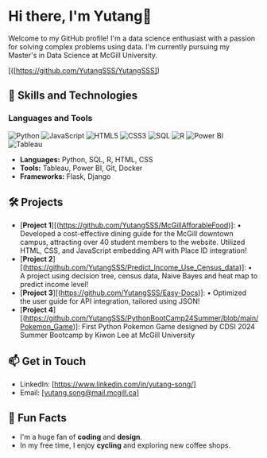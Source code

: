 # Hi there, I'm Yutang👋

Welcome to my GitHub profile! I'm a data science enthusiast with a passion for solving complex problems using data. I'm currently pursuing my Master's in Data Science at McGill University.

[([https://github.com/YutangSSS/YutangSSS])

## 🚀 Skills and Technologies
### Languages and Tools
![Python](https://img.shields.io/badge/Python-3776AB?style=for-the-badge&logo=python&logoColor=white)
![JavaScript](https://img.shields.io/badge/JavaScript-F7DF1E?style=for-the-badge&logo=javascript&logoColor=black)
![HTML5](https://img.shields.io/badge/HTML5-E34F26?style=for-the-badge&logo=html5&logoColor=white)
![CSS3](https://img.shields.io/badge/CSS3-1572B6?style=for-the-badge&logo=css3&logoColor=white)
![SQL](https://img.shields.io/badge/SQL-336791?style=for-the-badge&logo=postgresql&logoColor=white)
![R](https://img.shields.io/badge/R-276DC3?style=for-the-badge&logo=r&logoColor=white)
![Power BI](https://img.shields.io/badge/Power_BI-F2C811?style=for-the-badge&logo=power-bi&logoColor=black)
![Tableau](https://img.shields.io/badge/Tableau-E97627?style=for-the-badge&logo=Tableau&logoColor=white)



- **Languages:** Python, SQL, R, HTML, CSS
- **Tools:** Tableau, Power BI, Git, Docker
- **Frameworks:** Flask, Django




## 🛠 Projects


- [**Project 1**][(https://github.com/YutangSSS/McGillAfforableFood)]: •	Developed a cost-effective dining guide for the McGill downtown campus, attracting over 40 student members to the website. Utilized HTML, CSS, and JavaScript embedding API with Place ID integration!
- [**Project 2**][(https://github.com/YutangSSS/Predict_Income_Use_Census_data)]: •	A project using decision tree, census data, Naive  Bayes and heat map to predict income level!
- [**Project 3**][(https://github.com/YutangSSS/Easy-Docs)]: •	Optimized the user guide for API integration, tailored using JSON!
- [**Project 4**][(https://github.com/YutangSSS/PythonBootCamp24Summer/blob/main/Pokemon_Game)]: First Python Pokemon Game designed by CDSI 2024 Summer Bootcamp by Kiwon Lee at McGill University


## 📫 Get in Touch

- LinkedIn: [https://www.linkedin.com/in/yutang-song/]
- Email: [yutang.song@mail.mcgill.ca]

## 🎨 Fun Facts

- I'm a huge fan of **coding** and **design**.
- In my free time, I enjoy **cycling** and exploring new coffee shops.

